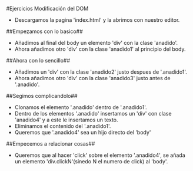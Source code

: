 #Ejercicios Modificación del DOM

- Descargamos la pagina 'index.html' y la abrimos con nuestro editor.

##Empezamos con lo basico##
- Añadimos al final del body un elemento 'div' con la clase 'anadido'.
- Ahora añadimos otro 'div' con la clase 'anadido1' al principio del body.


##Ahora con lo sencillo##
- Añadimos un 'div' con la clase 'anadido2' justo despues de '.anadido1'.
- Ahora añadimos otro 'div' con la clase 'anadido3' justo antes de '.anadido'.


##Segimos complicandolo##
- Clonamos el elemento '.anadido' dentro de '.anadido1'.
- Dentro de los elementos '.anadido' insertamos un 'div' con clase 'anadido4' y a este le insertamos un texto.
- Eliminamos el contenido del '.anadido1'.
- Queremos que '.anadido4' sea un hijo directo del 'body'

##Empecemos a relacionar cosas##
- Queremos que al hacer 'click' sobre el elemento '.anadido4', se añada un elemento 'div.clickN'(sinedo N el numero de click) al 'body'.
